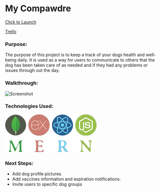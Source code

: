 # My Compawdre

[Click to Launch](https://my-compawdre.herokuapp.com/)

[Trello](https://trello.com/b/3QyWQqRW/sei-project-4-dog-wellness)


### Purpose:

The purpose of this project is to keep a track of your dogs health and well-being daily. It is used as a way for users to communicate to others that the dog has been taken care of as needed and if they had any problems or issues through out the day.

### Walkthrough:

![Screenshot](https://i.imgur.com/ChH8aJu.png)


### Technologies Used:

![MONGODB|EXPRESS|REACT|NODE.JS](https://raw.githubusercontent.com/jcjv94/my-companion/master/public/images/MernStack.png)


### Next Steps:

- Add dog profile pictures.
- Add vaccines information and expiration notifications.
- Invite users to specific dog groups

